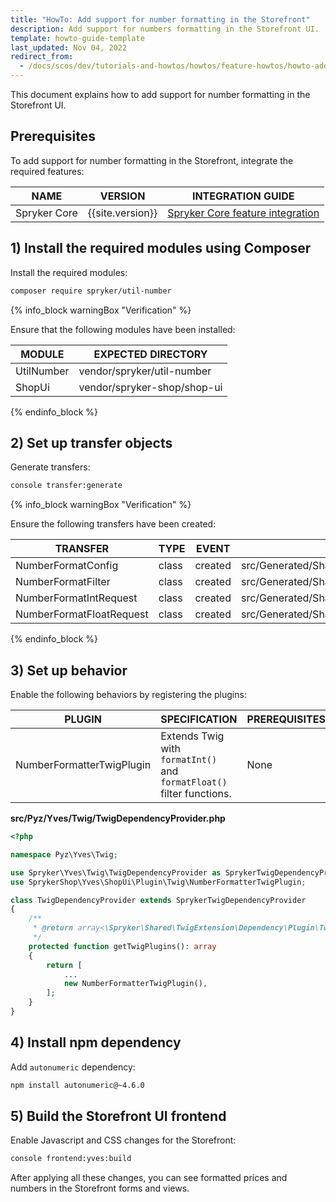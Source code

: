 ```yaml
---
title: "HowTo: Add support for number formatting in the Storefront"
description: Add support for numbers formatting in the Storefront UI.
template: howto-guide-template
last_updated: Nov 04, 2022
redirect_from:
  - /docs/scos/dev/tutorials-and-howtos/howtos/feature-howtos/howto-add-support-for-number-formatting-in-the-storefront.html
---
```


This document explains how to add support for number formatting in the Storefront UI.

## Prerequisites

To add support for number formatting in the Storefront, integrate the required features:

| NAME                                   | VERSION          | INTEGRATION GUIDE                                                                                                                                              |
|----------------------------------------|------------------|----------------------------------------------------------------------------------------------------------------------------------------------------------------|
| Spryker Core                           | {{site.version}} | [Spryker Core feature integration](/docs/pbc/all/miscellaneous/{{site.version}}/install-and-upgrade/install-features/install-the-spryker-core-feature.html)                           |

## 1) Install the required modules using Composer

Install the required modules:

```bash
composer require spryker/util-number
```

{% info_block warningBox "Verification" %}

Ensure that the following modules have been installed:

| MODULE     | EXPECTED DIRECTORY          |
|------------|-----------------------------|
| UtilNumber | vendor/spryker/util-number  |
| ShopUi     | vendor/spryker-shop/shop-ui |

{% endinfo_block %}

## 2) Set up transfer objects

Generate transfers:

```bash
console transfer:generate
```

{% info_block warningBox "Verification" %}

Ensure the following transfers have been created:

| TRANSFER                  | TYPE  | EVENT   | PATH                                                           |
|---------------------------|-------|---------|----------------------------------------------------------------|
| NumberFormatConfig        | class | created | src/Generated/Shared/Transfer/NumberFormatConfigTransfer       |
| NumberFormatFilter        | class | created | src/Generated/Shared/Transfer/NumberFormatFilterTransfer       |
| NumberFormatIntRequest    | class | created | src/Generated/Shared/Transfer/NumberFormatIntRequestTransfer   |
| NumberFormatFloatRequest  | class | created | src/Generated/Shared/Transfer/NumberFormatFloatRequestTransfer |

{% endinfo_block %}

## 3) Set up behavior

Enable the following behaviors by registering the plugins:

| PLUGIN                           | SPECIFICATION                                                         | PREREQUISITES | NAMESPACE                                                     |
|----------------------------------|-----------------------------------------------------------------------|---------------|---------------------------------------------------------------|
| NumberFormatterTwigPlugin        | Extends Twig with `formatInt()` and `formatFloat()` filter functions. | None          | SprykerShop\Yves\ShopUi\Plugin\Twig\NumberFormatterTwigPlugin |

**src/Pyz/Yves/Twig/TwigDependencyProvider.php**

```php
<?php

namespace Pyz\Yves\Twig;

use Spryker\Yves\Twig\TwigDependencyProvider as SprykerTwigDependencyProvider;
use SprykerShop\Yves\ShopUi\Plugin\Twig\NumberFormatterTwigPlugin;

class TwigDependencyProvider extends SprykerTwigDependencyProvider
{
    /**
     * @return array<\Spryker\Shared\TwigExtension\Dependency\Plugin\TwigPluginInterface>
     */
    protected function getTwigPlugins(): array
    {
        return [
            ...
            new NumberFormatterTwigPlugin(),
        ];
    }
}
```

## 4) Install npm dependency

Add `autonumeric` dependency:

```bash
npm install autonumeric@~4.6.0
```

## 5) Build the Storefront UI frontend

Enable Javascript and CSS changes for the Storefront:

```bash
console frontend:yves:build
```

After applying all these changes, you can see formatted prices and numbers in the Storefront forms and views.

